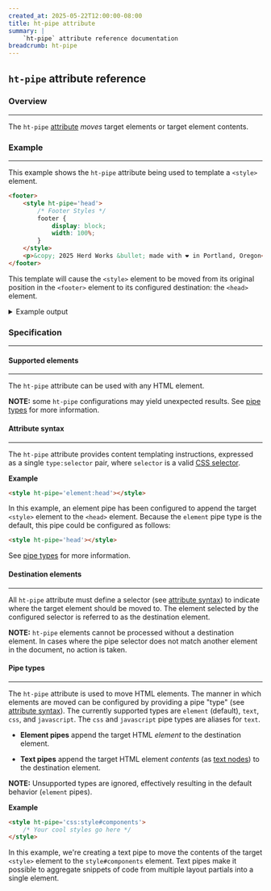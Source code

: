 ```yaml
---
created_at: 2025-05-22T12:00:00-08:00
title: ht-pipe attribute
summary: |
    `ht-pipe` attribute reference documentation
breadcrumb: ht-pipe
---
```


## `ht-pipe` attribute reference

<auto-toc selectors='h3,h4,h5,h6,dl dt'></auto-toc>

### Overview
------------

The `ht-pipe` [attribute] _moves_ target elements or target element contents.

### Example
-----------


This example shows the `ht-pipe` attribute being used to template a `<style>` element.

<code-snippet ht-block filename='theme/partials/footer.html' highlight='2'>

```html
<footer>
    <style ht-pipe='head'>
        /* Footer Styles */
        footer {
            display: block;
            width: 100%;
        }
    </style>
    <p>&copy; 2025 Herd Works &bullet; made with ❤️ in Portland, Oregon</p>
</footer>
```

</code-snippet>

This template will cause the `<style>` element to be moved from its original position in the `<footer>` element to its configured destination: the `<head>` element.

<details><summary>Example output</summary>

Let's see what would happen if our example `<footer>` element is loaded from the following layout template:

```html
<!DOCTYPE html>
<html lang="en-US">
    <head>
        <title></title>
        <link rel='stylesheet' href='/css/styles.css'>
        <style id='components'></style>
        <style id='layout'>
            /* Layout-specific style overrides */
            :root {
                --container-width: 840px;
            }
        </style>
    </head>
    <body>
        <header ht-include='partials/header'></header>
        <article ht-include='partials/article'></header>
        <footer ht-include='partials/footer'></footer>
    </body>
</html>
```

The `<footer>` element would be included into the generated page, but the footer's `<style>` element would be _moved_ (appended) to the `<head>`!

```html
<!DOCTYPE html>
<html lang="en-US">
    <head>
        <title></title>
        <link rel='stylesheet' href='/css/styles.css'>
        <style id='layout'>
            /* Layout-specific style overrides */
            :root {
                --container-width: 840px;
            }
        </style>
        <style>
            /* Footer Styles */
            footer {
                display: block;
                width: 100%;
            }
        </style>
    </head>
    <body>
        <header>
            <!-- the header element would be included here -->
        </header>
        <article>
            <!-- the article element would be included here -->
        </header>
        <footer>
            <p>&copy; 2025 Herd Works &bullet; made with ❤️ in Portland, Oregon</p>
        </footer>
    </body>
</html>
```

When HyperTemplates encounters an element with an `ht-pipe` attribute, it uses the provided [selector](#attribute-syntax) to query the document for a [destination element](#destination-elements).
If a matching element is found, it proceeds to move the target element into the destination element.

In this example, the `ht-pipe='head'` attribute defines `head` as the selector, which HyperTemplates uses to query the document (which query is effectively `document.querySelector("head")`).

</details>


### Specification
-----------------

#### Supported elements
-----------------------

The `ht-pipe` attribute can be used with any HTML element.

<doc-quote ht-block caution>

**NOTE:** some `ht-pipe` configurations may yield unexpected results.
See [pipe types] for more information.

</doc-quote>

#### Attribute syntax
---------------------

The `ht-pipe` attribute provides content templating instructions, expressed as a single `type:selector` pair, where `selector` is a valid [CSS selector].

**Example**

```html
<style ht-pipe='element:head'></style>
```

In this example, an element pipe has been configured to append the target `<style>` element to the `<head>` element.
Because the `element` pipe type is the default, this pipe could be configured as follows:

```html
<style ht-pipe='head'></style>
```


See [pipe types] for more information.

#### Destination elements
-------------------------

All `ht-pipe` attribute must define a selector (see [attribute syntax]) to indicate where the target element should be moved to.
The element selected by the configured selector is referred to as the destination element.

<doc-quote ht-block success>

**NOTE:** `ht-pipe` elements cannot be processed without a destination element.
In cases where the pipe selector does not match another element in the document, no action is taken.

</doc-quote>

#### Pipe types
---------------

The `ht-pipe` attribute is used to move HTML elements. 
The manner in which elements are moved can be configured by providing a pipe "type" (see [attribute syntax]).
The currently supported types are `element` (default), `text`, `css`, and `javascript`.
The `css` and `javascript` pipe types are aliases for `text`.

* **Element pipes** append the target HTML _element_ to the destination element.

* **Text pipes** append the target HTML element _contents_ (as [text nodes]) to the destination element.

<doc-quote ht-block notice>

**NOTE:** Unsupported types are ignored, effectively resulting in the default behavior (`element` pipes).

</doc-quote>

**Example**

```html
<style ht-pipe='css:style#components'>
    /* Your cool styles go here */
</style>
```

In this example, we're creating a text pipe to move the contents of the target `<style>` element to the `style#components` element.
Text pipes make it possible to aggregate snippets of code from multiple layout partials into a single element.


<!-- Links -->
[CSS selector]: https://developer.mozilla.org/en-US/docs/Web/CSS/CSS_selectors
[attribute]: https://developer.mozilla.org/en-US/docs/Web/HTML/Attributes
[layouts]: /docs/reference/core/layouts/
[template data]: /docs/reference/core/data/
[template data property]: /docs/reference/core/data/#template-data-property
[template data value]: /docs/reference/core/data/#template-data-value
[template data properties]: /docs/reference/core/data/#template-data-property
[void elements]: https://developer.mozilla.org/en-US/docs/Glossary/Void_element
[Text]: https://developer.mozilla.org/en-US/docs/Web/API/Text
[text node]: https://developer.mozilla.org/en-US/docs/Web/API/Text
[Text nodes]: https://developer.mozilla.org/en-US/docs/Web/API/Text
[Element node]: https://developer.mozilla.org/en-US/docs/Web/API/Element
[Element nodes]: https://developer.mozilla.org/en-US/docs/Web/API/Element
[Markdown]: /docs/reference/core/markdown/
[content formats]: #content-formats
[`net/html`]: https://pkg.go.dev/golang.org/x/net/html
[`<title>`]: https://developer.mozilla.org/en-US/docs/Web/HTML/Reference/Elements/title
[`ht-content`]: /docs/reference/core/attributes/ht-content/
[HTML `<param>` element]: https://developer.mozilla.org/en-US/docs/Web/HTML/Reference/Elements/param
[attribute syntax]: #attribute-syntax
[pipe types]: #pipe-types

